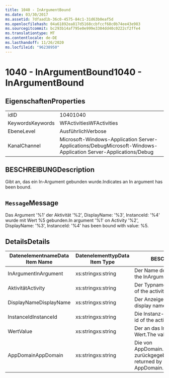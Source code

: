 ```yaml
---
title: 1040 - InArgumentBound
ms.date: 03/30/2017
ms.assetid: 7dfaad1b-36c0-4575-84c1-31d63b0eaf5d
ms.openlocfilehash: 04a61892ea817d5168ccbfccf68c0b74ee43e983
ms.sourcegitcommit: bc293b14af795e0e999e3304dd40c0222cf2ffe4
ms.translationtype: MT
ms.contentlocale: de-DE
ms.lasthandoff: 11/26/2020
ms.locfileid: "96238950"
---
```

# <a name="1040---inargumentbound"></a><span data-ttu-id="0f9f9-102">1040 - InArgumentBound</span><span class="sxs-lookup"><span data-stu-id="0f9f9-102">1040 - InArgumentBound</span></span>

## <a name="properties"></a><span data-ttu-id="0f9f9-103">Eigenschaften</span><span class="sxs-lookup"><span data-stu-id="0f9f9-103">Properties</span></span>  
  
|||  
|-|-|  
|<span data-ttu-id="0f9f9-104">id</span><span class="sxs-lookup"><span data-stu-id="0f9f9-104">ID</span></span>|<span data-ttu-id="0f9f9-105">1040</span><span class="sxs-lookup"><span data-stu-id="0f9f9-105">1040</span></span>|  
|<span data-ttu-id="0f9f9-106">Keywords</span><span class="sxs-lookup"><span data-stu-id="0f9f9-106">Keywords</span></span>|<span data-ttu-id="0f9f9-107">WFActivities</span><span class="sxs-lookup"><span data-stu-id="0f9f9-107">WFActivities</span></span>|  
|<span data-ttu-id="0f9f9-108">Ebene</span><span class="sxs-lookup"><span data-stu-id="0f9f9-108">Level</span></span>|<span data-ttu-id="0f9f9-109">Ausführlich</span><span class="sxs-lookup"><span data-stu-id="0f9f9-109">Verbose</span></span>|  
|<span data-ttu-id="0f9f9-110">Kanal</span><span class="sxs-lookup"><span data-stu-id="0f9f9-110">Channel</span></span>|<span data-ttu-id="0f9f9-111">Microsoft-Windows-Application Server-Applications/Debug</span><span class="sxs-lookup"><span data-stu-id="0f9f9-111">Microsoft-Windows-Application Server-Applications/Debug</span></span>|  
  
## <a name="description"></a><span data-ttu-id="0f9f9-112">BESCHREIBUNG</span><span class="sxs-lookup"><span data-stu-id="0f9f9-112">Description</span></span>  

 <span data-ttu-id="0f9f9-113">Gibt an, das ein In-Argument gebunden wurde.</span><span class="sxs-lookup"><span data-stu-id="0f9f9-113">Indicates an In argument has been bound.</span></span>  
  
## <a name="message"></a><span data-ttu-id="0f9f9-114">`Message`</span><span class="sxs-lookup"><span data-stu-id="0f9f9-114">Message</span></span>  

 <span data-ttu-id="0f9f9-115">Das Argument '%1' der Aktivität '%2', DisplayName: '%3', InstanceId: '%4' wurde mit Wert %5 gebunden.</span><span class="sxs-lookup"><span data-stu-id="0f9f9-115">In argument '%1' on Activity '%2', DisplayName: '%3', InstanceId: '%4' has been bound with value: %5.</span></span>  
  
## <a name="details"></a><span data-ttu-id="0f9f9-116">Details</span><span class="sxs-lookup"><span data-stu-id="0f9f9-116">Details</span></span>  
  
|<span data-ttu-id="0f9f9-117">Datenelementname</span><span class="sxs-lookup"><span data-stu-id="0f9f9-117">Data Item Name</span></span>|<span data-ttu-id="0f9f9-118">Datenelementtyp</span><span class="sxs-lookup"><span data-stu-id="0f9f9-118">Data Item Type</span></span>|<span data-ttu-id="0f9f9-119">BESCHREIBUNG</span><span class="sxs-lookup"><span data-stu-id="0f9f9-119">Description</span></span>|  
|--------------------|--------------------|-----------------|  
|<span data-ttu-id="0f9f9-120">InArgument</span><span class="sxs-lookup"><span data-stu-id="0f9f9-120">InArgument</span></span>|<span data-ttu-id="0f9f9-121">xs:string</span><span class="sxs-lookup"><span data-stu-id="0f9f9-121">xs:string</span></span>|<span data-ttu-id="0f9f9-122">Der Name des InArgument.</span><span class="sxs-lookup"><span data-stu-id="0f9f9-122">The name of the InArgument.</span></span>|  
|<span data-ttu-id="0f9f9-123">Aktivität</span><span class="sxs-lookup"><span data-stu-id="0f9f9-123">Activity</span></span>|<span data-ttu-id="0f9f9-124">xs:string</span><span class="sxs-lookup"><span data-stu-id="0f9f9-124">xs:string</span></span>|<span data-ttu-id="0f9f9-125">Der Typname der Aktivität.</span><span class="sxs-lookup"><span data-stu-id="0f9f9-125">The type name of the activity.</span></span>|  
|<span data-ttu-id="0f9f9-126">DisplayName</span><span class="sxs-lookup"><span data-stu-id="0f9f9-126">DisplayName</span></span>|<span data-ttu-id="0f9f9-127">xs:string</span><span class="sxs-lookup"><span data-stu-id="0f9f9-127">xs:string</span></span>|<span data-ttu-id="0f9f9-128">Der Anzeigename der Aktivität.</span><span class="sxs-lookup"><span data-stu-id="0f9f9-128">The display name of the activity.</span></span>|  
|<span data-ttu-id="0f9f9-129">InstanceId</span><span class="sxs-lookup"><span data-stu-id="0f9f9-129">InstanceId</span></span>|<span data-ttu-id="0f9f9-130">xs:string</span><span class="sxs-lookup"><span data-stu-id="0f9f9-130">xs:string</span></span>|<span data-ttu-id="0f9f9-131">Die Instanz-ID der Aktivität.</span><span class="sxs-lookup"><span data-stu-id="0f9f9-131">The instance id of the activity.</span></span>|  
|<span data-ttu-id="0f9f9-132">Wert</span><span class="sxs-lookup"><span data-stu-id="0f9f9-132">Value</span></span>|<span data-ttu-id="0f9f9-133">xs:string</span><span class="sxs-lookup"><span data-stu-id="0f9f9-133">xs:string</span></span>|<span data-ttu-id="0f9f9-134">Der an das InArgument gebundene Wert.</span><span class="sxs-lookup"><span data-stu-id="0f9f9-134">The value bound to the InArgument.</span></span>|  
|<span data-ttu-id="0f9f9-135">AppDomain</span><span class="sxs-lookup"><span data-stu-id="0f9f9-135">AppDomain</span></span>|<span data-ttu-id="0f9f9-136">xs:string</span><span class="sxs-lookup"><span data-stu-id="0f9f9-136">xs:string</span></span>|<span data-ttu-id="0f9f9-137">Die von AppDomain.CurrentDomain.FriendlyName zurückgegebene Zeichenfolge.</span><span class="sxs-lookup"><span data-stu-id="0f9f9-137">The string returned by AppDomain.CurrentDomain.FriendlyName.</span></span>|
